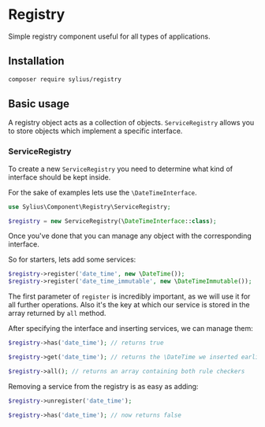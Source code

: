 # Registry

Simple registry component useful for all types of applications.

## Installation

```bash
composer require sylius/registry
```

## Basic usage

A registry object acts as a collection of objects.
`ServiceRegistry` allows you to store objects which implement a specific interface.

### ServiceRegistry

To create a new `ServiceRegistry` you need to determine what kind of interface should be kept inside.

For the sake of examples lets use the `\DateTimeInterface`.

```php
use Sylius\Component\Registry\ServiceRegistry;

$registry = new ServiceRegistry(\DateTimeInterface::class);
```

Once you've done that you can manage any object with the corresponding interface.

So for starters, lets add some services:

```php
$registry->register('date_time', new \DateTime());
$registry->register('date_time_immutable', new \DateTimeImmutable());
```

The first parameter of `register` is incredibly important, as we will use it for all further operations.
Also it's the key at which our service is stored in the array returned by `all` method.

After specifying the interface and inserting services, we can manage them:

```php
$registry->has('date_time'); // returns true

$registry->get('date_time'); // returns the \DateTime we inserted earlier on

$registry->all(); // returns an array containing both rule checkers
```

Removing a service from the registry is as easy as adding:

```php
$registry->unregister('date_time');

$registry->has('date_time'); // now returns false
```
